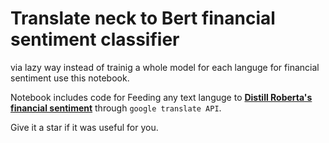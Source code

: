 # Translate neck to Bert financial sentiment classifier

via lazy way instead of trainig a whole model for each languge for financial sentiment use this notebook.

Notebook includes code for Feeding any text languge to **[Distill Roberta's financial sentiment](https://huggingface.co/mrm8488/distilroberta-finetuned-financial-news-sentiment-analysis)** through `google translate API`.

Give it a star if it was useful for you. 
